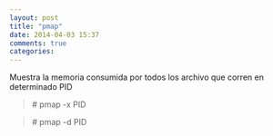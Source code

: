 ```yaml
---
layout: post
title: "pmap"
date: 2014-04-03 15:37
comments: true
categories: 
---
```

Muestra la memoria consumida por todos los archivo que corren en determinado PID

>\# pmap -x PID

>\# pmap -d PID


